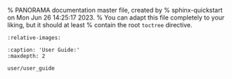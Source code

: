 % PANORAMA documentation master file, created by
% sphinx-quickstart on Mon Jun 26 14:25:17 2023.
% You can adapt this file completely to your liking, but it should at least
% contain the root `toctree` directive.

```{include} ../README.md
:relative-images:
```

```{toctree}
:caption: 'User Guide:'
:maxdepth: 2

user/user_guide
```

[//]: # (```{toctree})

[//]: # (:caption: 'Modeller Guide:')

[//]: # (:maxdepth: 2)

[//]: # ()
[//]: # (modeller/overview)

[//]: # (modeller/modeling)

[//]: # (modeller/translate)

[//]: # (modeller/contribute)

[//]: # (modeller/FAQ)

[//]: # (```)

[//]: # ()
[//]: # (```{toctree})

[//]: # (:caption: 'Developper Guide:')

[//]: # (:maxdepth: 1)

[//]: # ()
[//]: # (developper/devRules)

[//]: # (developper/git)

[//]: # (developper/unitTest)

[//]: # (developper/workflows)

[//]: # (developper/buildDoc)

[//]: # (api/api_ref)

[//]: # (```)

[//]: # (TODO: Add the citation to MyST)
